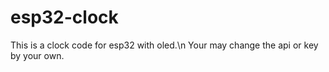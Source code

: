 # esp32-clock
This is a clock code for esp32 with oled.\n
Your may change the api or key by your own.
